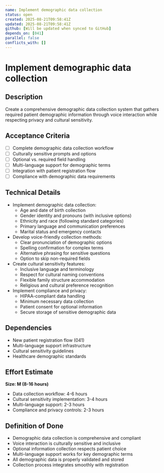 ```yaml
---
name: Implement demographic data collection
status: open
created: 2025-08-21T09:58:41Z
updated: 2025-08-21T09:58:41Z
github: [Will be updated when synced to GitHub]
depends_on: [041]
parallel: false
conflicts_with: []
---
```


# Implement demographic data collection

## Description
Create a comprehensive demographic data collection system that gathers required patient demographic information through voice interaction while respecting privacy and cultural sensitivity.

## Acceptance Criteria
- [ ] Complete demographic data collection workflow
- [ ] Culturally sensitive prompts and options
- [ ] Optional vs. required field handling
- [ ] Multi-language support for demographic terms
- [ ] Integration with patient registration flow
- [ ] Compliance with demographic data requirements

## Technical Details
- Implement demographic data collection:
  - Age and date of birth collection
  - Gender identity and pronouns (with inclusive options)
  - Ethnicity and race (following standard categories)
  - Primary language and communication preferences
  - Marital status and emergency contacts
- Develop voice-friendly collection methods:
  - Clear pronunciation of demographic options
  - Spelling confirmation for complex terms
  - Alternative phrasing for sensitive questions
  - Option to skip non-required fields
- Create cultural sensitivity features:
  - Inclusive language and terminology
  - Respect for cultural naming conventions
  - Flexible family structure accommodation
  - Religious and cultural preference recognition
- Implement compliance and privacy:
  - HIPAA-compliant data handling
  - Minimum necessary data collection
  - Patient consent for optional information
  - Secure storage of sensitive demographic data

## Dependencies
- New patient registration flow (041)
- Multi-language support infrastructure
- Cultural sensitivity guidelines
- Healthcare demographic standards

## Effort Estimate
**Size: M (8-16 hours)**
- Data collection workflow: 4-6 hours
- Cultural sensitivity implementation: 3-4 hours
- Multi-language support: 2-3 hours
- Compliance and privacy controls: 2-3 hours

## Definition of Done
- Demographic data collection is comprehensive and compliant
- Voice interaction is culturally sensitive and inclusive
- Optional information collection respects patient choice
- Multi-language support works for key demographic terms
- All demographic data is properly validated and stored
- Collection process integrates smoothly with registration